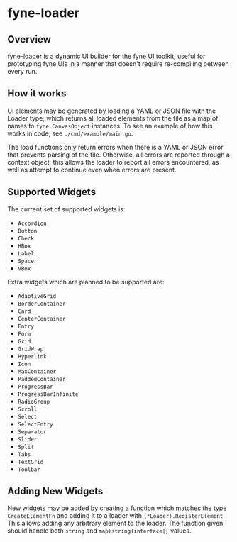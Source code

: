 # fyne-loader
## Overview
fyne-loader is a dynamic UI builder for the fyne UI toolkit, useful for
prototyping fyne UIs in a manner that doesn't require re-compiling between every
run.

## How it works
UI elements may be generated by loading a YAML or JSON file with the Loader
type, which returns all loaded elements from the file as a map of names to
`fyne.CanvasObject` instances. To see an example of how this works in code, see
`./cmd/example/main.go`.

The load functions only return errors when there is a YAML or JSON error that
prevents parsing of the file. Otherwise, all errors are reported through a
context object; this allows the loader to report all errors encountered, as
well as attempt to continue even when errors are present.

## Supported Widgets
The current set of supported widgets is:
* `Accordion`
* `Button`
* `Check`
* `HBox`
* `Label`
* `Spacer`
* `VBox`

Extra widgets which are planned to be supported are:
* `AdaptiveGrid`
* `BorderContainer`
* `Card`
* `CenterContainer`
* `Entry`
* `Form`
* `Grid`
* `GridWrap`
* `Hyperlink`
* `Icon`
* `MaxContainer`
* `PaddedContainer`
* `ProgressBar`
* `ProgressBarInfinite`
* `RadioGroup`
* `Scroll`
* `Select`
* `SelectEntry`
* `Separator`
* `Slider`
* `Split`
* `Tabs`
* `TextGrid`
* `Toolbar`

## Adding New Widgets
New widgets may be added by creating a function which matches the type
`CreateElementFn` and adding it to a loader with `(*Loader).RegisterElement`.
This allows adding any arbitrary element to the loader. The function given
should handle both `string` and `map[string]interface{}` values.